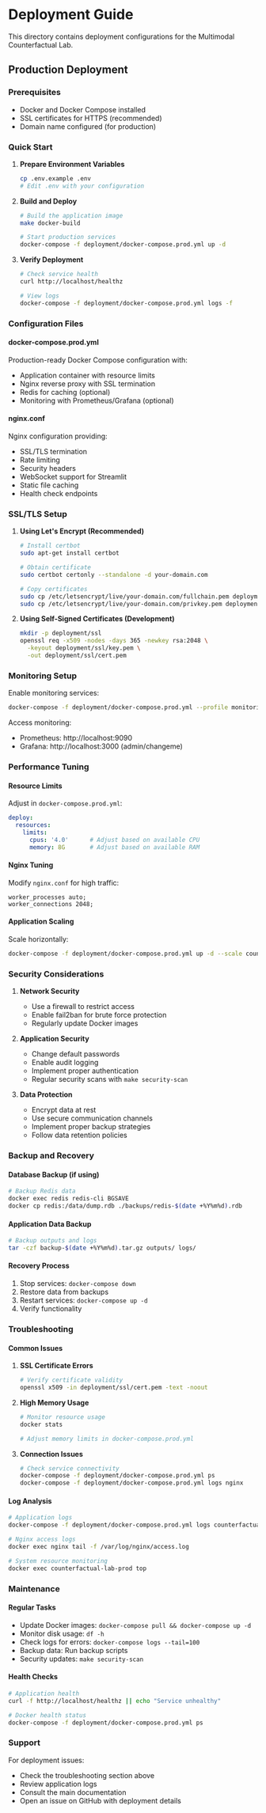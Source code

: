# Deployment Guide

This directory contains deployment configurations for the Multimodal Counterfactual Lab.

## Production Deployment

### Prerequisites

- Docker and Docker Compose installed
- SSL certificates for HTTPS (recommended)
- Domain name configured (for production)

### Quick Start

1. **Prepare Environment Variables**
   ```bash
   cp .env.example .env
   # Edit .env with your configuration
   ```

2. **Build and Deploy**
   ```bash
   # Build the application image
   make docker-build
   
   # Start production services
   docker-compose -f deployment/docker-compose.prod.yml up -d
   ```

3. **Verify Deployment**
   ```bash
   # Check service health
   curl http://localhost/healthz
   
   # View logs
   docker-compose -f deployment/docker-compose.prod.yml logs -f
   ```

### Configuration Files

#### docker-compose.prod.yml
Production-ready Docker Compose configuration with:
- Application container with resource limits
- Nginx reverse proxy with SSL termination
- Redis for caching (optional)
- Monitoring with Prometheus/Grafana (optional)

#### nginx.conf
Nginx configuration providing:
- SSL/TLS termination
- Rate limiting
- Security headers
- WebSocket support for Streamlit
- Static file caching
- Health check endpoints

### SSL/TLS Setup

1. **Using Let's Encrypt (Recommended)**
   ```bash
   # Install certbot
   sudo apt-get install certbot
   
   # Obtain certificate
   sudo certbot certonly --standalone -d your-domain.com
   
   # Copy certificates
   sudo cp /etc/letsencrypt/live/your-domain.com/fullchain.pem deployment/ssl/cert.pem
   sudo cp /etc/letsencrypt/live/your-domain.com/privkey.pem deployment/ssl/key.pem
   ```

2. **Using Self-Signed Certificates (Development)**
   ```bash
   mkdir -p deployment/ssl
   openssl req -x509 -nodes -days 365 -newkey rsa:2048 \
     -keyout deployment/ssl/key.pem \
     -out deployment/ssl/cert.pem
   ```

### Monitoring Setup

Enable monitoring services:
```bash
docker-compose -f deployment/docker-compose.prod.yml --profile monitoring up -d
```

Access monitoring:
- Prometheus: http://localhost:9090
- Grafana: http://localhost:3000 (admin/changeme)

### Performance Tuning

#### Resource Limits
Adjust in `docker-compose.prod.yml`:
```yaml
deploy:
  resources:
    limits:
      cpus: '4.0'      # Adjust based on available CPU
      memory: 8G       # Adjust based on available RAM
```

#### Nginx Tuning
Modify `nginx.conf` for high traffic:
```nginx
worker_processes auto;
worker_connections 2048;
```

#### Application Scaling
Scale horizontally:
```bash
docker-compose -f deployment/docker-compose.prod.yml up -d --scale counterfactual-lab-prod=3
```

### Security Considerations

1. **Network Security**
   - Use a firewall to restrict access
   - Enable fail2ban for brute force protection
   - Regularly update Docker images

2. **Application Security**
   - Change default passwords
   - Enable audit logging
   - Implement proper authentication
   - Regular security scans with `make security-scan`

3. **Data Protection**
   - Encrypt data at rest
   - Use secure communication channels
   - Implement proper backup strategies
   - Follow data retention policies

### Backup and Recovery

#### Database Backup (if using)
```bash
# Backup Redis data
docker exec redis redis-cli BGSAVE
docker cp redis:/data/dump.rdb ./backups/redis-$(date +%Y%m%d).rdb
```

#### Application Data Backup
```bash
# Backup outputs and logs
tar -czf backup-$(date +%Y%m%d).tar.gz outputs/ logs/
```

#### Recovery Process
1. Stop services: `docker-compose down`
2. Restore data from backups
3. Restart services: `docker-compose up -d`
4. Verify functionality

### Troubleshooting

#### Common Issues

1. **SSL Certificate Errors**
   ```bash
   # Verify certificate validity
   openssl x509 -in deployment/ssl/cert.pem -text -noout
   ```

2. **High Memory Usage**
   ```bash
   # Monitor resource usage
   docker stats
   
   # Adjust memory limits in docker-compose.prod.yml
   ```

3. **Connection Issues**
   ```bash
   # Check service connectivity
   docker-compose -f deployment/docker-compose.prod.yml ps
   docker-compose -f deployment/docker-compose.prod.yml logs nginx
   ```

#### Log Analysis
```bash
# Application logs
docker-compose -f deployment/docker-compose.prod.yml logs counterfactual-lab-prod

# Nginx access logs
docker exec nginx tail -f /var/log/nginx/access.log

# System resource monitoring
docker exec counterfactual-lab-prod top
```

### Maintenance

#### Regular Tasks
- Update Docker images: `docker-compose pull && docker-compose up -d`
- Monitor disk usage: `df -h`
- Check logs for errors: `docker-compose logs --tail=100`
- Backup data: Run backup scripts
- Security updates: `make security-scan`

#### Health Checks
```bash
# Application health
curl -f http://localhost/healthz || echo "Service unhealthy"

# Docker health status
docker-compose -f deployment/docker-compose.prod.yml ps
```

### Support

For deployment issues:
- Check the troubleshooting section above
- Review application logs
- Consult the main documentation
- Open an issue on GitHub with deployment details
